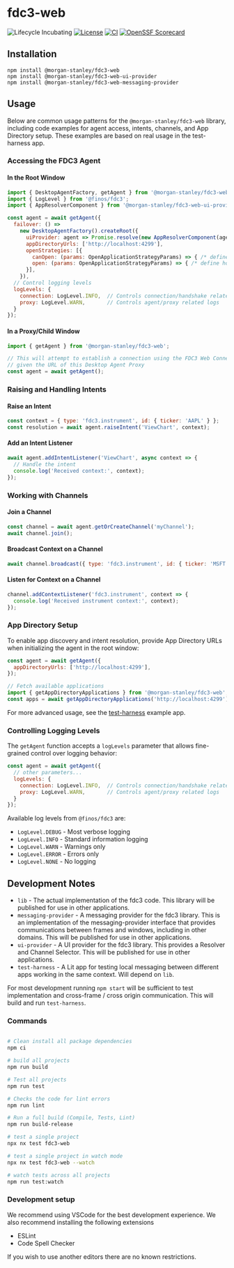 # fdc3-web

![Lifecycle Incubating](https://badgen.net/badge/Lifecycle/Incubating/yellow)
[![License](https://img.shields.io/badge/License-Apache_2.0-blue.svg)](https://opensource.org/licenses/Apache-2.0)
[![CI](https://github.com/morganstanley/fdc3-web/actions/workflows/build.yml/badge.svg)](https://github.com/morganstanley/fdc3-web/actions/workflows/build.yml)
[![OpenSSF Scorecard](https://api.securityscorecards.dev/projects/github.com/morganstanley/fdc3-web/badge)](https://securityscorecards.dev/viewer/?uri=github.com/morganstanley/fdc3-web)

## Installation

```shell
npm install @morgan-stanley/fdc3-web
npm install @morgan-stanley/fdc3-web-ui-provider
npm install @morgan-stanley/fdc3-web-messaging-provider
```

## Usage

Below are common usage patterns for the `@morgan-stanley/fdc3-web` library, including code examples for agent access, intents, channels, and App Directory setup. These examples are based on real usage in the test-harness app.

### Accessing the FDC3 Agent

#### In the Root Window

```js
import { DesktopAgentFactory, getAgent } from '@morgan-stanley/fdc3-web';
import { LogLevel } from '@finos/fdc3';
import { AppResolverComponent } from '@morgan-stanley/fdc3-web-ui-provider';

const agent = await getAgent({
  failover: () =>
    new DesktopAgentFactory().createRoot({
      uiProvider: agent => Promise.resolve(new AppResolverComponent(agent, document)),
      appDirectoryUrls: ['http://localhost:4299'],
      openStrategies: [{
        canOpen: (params: OpenApplicationStrategyParams) => { /* define whether an app should open */ },
        open: (params: OpenApplicationStrategyParams) => { /* define how an app should open */ }
      }],
    }),
  // Control logging levels
  logLevels: {
    connection: LogLevel.INFO,  // Controls connection/handshake related logs
    proxy: LogLevel.WARN,       // Controls agent/proxy related logs
  }
});
```

#### In a Proxy/Child Window

```js
import { getAgent } from '@morgan-stanley/fdc3-web';

// This will attempt to establish a connection using the FDC3 Web Connection Protocol
// given the URL of this Desktop Agent Proxy 
const agent = await getAgent();
```

### Raising and Handling Intents

#### Raise an Intent

```js
const context = { type: 'fdc3.instrument', id: { ticker: 'AAPL' } };
const resolution = await agent.raiseIntent('ViewChart', context);
```

#### Add an Intent Listener

```js
await agent.addIntentListener('ViewChart', async context => {
  // Handle the intent
  console.log('Received context:', context);
});
```

### Working with Channels

#### Join a Channel

```js
const channel = await agent.getOrCreateChannel('myChannel');
await channel.join();
```

#### Broadcast Context on a Channel

```js
await channel.broadcast({ type: 'fdc3.instrument', id: { ticker: 'MSFT' } });
```

#### Listen for Context on a Channel

```js
channel.addContextListener('fdc3.instrument', context => {
  console.log('Received instrument context:', context);
});
```

### App Directory Setup

To enable app discovery and intent resolution, provide App Directory URLs when initializing the agent in the root window:

```js
const agent = await getAgent({
  appDirectoryUrls: ['http://localhost:4299'],
});

// Fetch available applications
import { getAppDirectoryApplications } from '@morgan-stanley/fdc3-web';
const apps = await getAppDirectoryApplications('http://localhost:4299');
```

For more advanced usage, see the [test-harness](./projects/test-harness/README.md) example app.

### Controlling Logging Levels

The `getAgent` function accepts a `logLevels` parameter that allows fine-grained control over logging behavior:

```js
const agent = await getAgent({
  // other parameters...
  logLevels: {
    connection: LogLevel.INFO,  // Controls connection/handshake related logs
    proxy: LogLevel.WARN,       // Controls agent/proxy related logs
  }
});
```

Available log levels from `@finos/fdc3` are:

- `LogLevel.DEBUG` - Most verbose logging
- `LogLevel.INFO` - Standard information logging
- `LogLevel.WARN` - Warnings only
- `LogLevel.ERROR` - Errors only
- `LogLevel.NONE` - No logging

## Development Notes

- `lib` - The actual implementation of the fdc3 code. This library will be published for use in other applications.
- `messaging-provider` - A messaging provider for the fdc3 library. This is an implementation of the messaging-provider interface that provides communications between frames and windows, including in other domains. This will be published for use in other applications.
- `ui-provider` - A UI provider for the fdc3 library. This provides a Resolver and Channel Selector. This will be published for use in other applications.
- `test-harness` - A Lit app for testing local messaging between different apps working in the same context. Will depend on `lib`.

For most development running `npm start` will be sufficient to test implementation and cross-frame / cross origin communication. This will build and run `test-harness`.

### Commands

```bash

# Clean install all package dependencies
npm ci

# build all projects
npm run build

# Test all projects
npm run test

# Checks the code for lint errors
npm run lint 

# Run a full build (Compile, Tests, Lint)
npm run build-release

# test a single project
npx nx test fdc3-web 

# test a single project in watch mode
npx nx test fdc3-web --watch

# watch tests across all projects
npm run test:watch

```

### Development setup

We recommend using VSCode for the best development experience. We also recommend installing the following extensions

- ESLint
- Code Spell Checker

 If you wish to use another editors there are no known restrictions.
